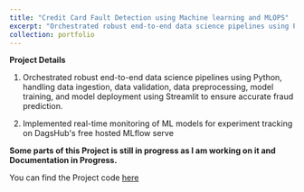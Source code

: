 ```yaml
---
title: "Credit Card Fault Detection using Machine learning and MLOPS"
excerpt: "Orchestrated robust end-to-end data science pipelines using Python, handling data ingestion, data validation, data preprocessing, model training, and model deployment using Streamlit to ensure accurate fraud prediction."
collection: portfolio
---
```


**Project Details**
1. Orchestrated robust end-to-end data science pipelines using Python, handling data ingestion, data validation, data preprocessing, model training, and model deployment using Streamlit to ensure accurate fraud prediction.

2. Implemented real-time monitoring of ML models for experiment tracking on DagsHub's free hosted MLflow serve

**Some parts of this Project is still in progress as I am working on it and Documentation in Progress.**

You can find the Project code [here](https://github.com/sriramsripada20s/cardfraudml)
